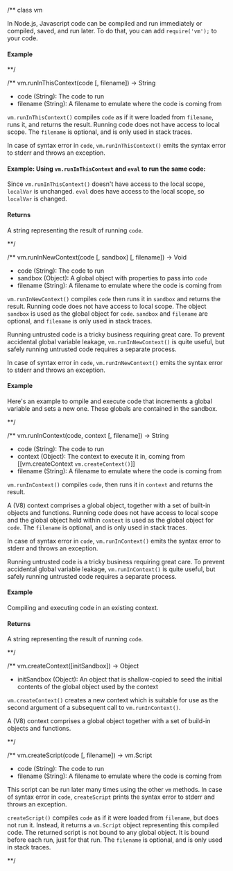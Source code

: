 /**
class vm


In Node.js, Javascript code can be compiled and run immediately or compiled, saved, and run later. To do that, you can add `require('vm');` to your code.

#### Example

<script src='http://snippets.c9.io/github.com/c9/nodemanual.org-examples/nodejs_ref_guide/vm/vm.js?linestart=3&lineend=0&showlines=false' defer='defer'></script>

**/

/**
vm.runInThisContext(code [, filename]) -> String
- code (String):  The code to run
- filename (String): A filename to emulate where the code is coming from 

`vm.runInThisContext()` compiles `code` as if it were loaded from `filename`, runs it, and returns the result. Running code does not have access to local scope. The `filename` is optional, and is only used in stack traces.

In case of syntax error in `code`, `vm.runInThisContext()` emits the syntax error to stderr and throws an exception.

#### Example: Using `vm.runInThisContext` and `eval` to run the same code:

<script src='http://snippets.c9.io/github.com/c9/nodemanual.org-examples/nodejs_ref_guide/vm/vm.runInThisContext.js?linestart=3&lineend=0&showlines=false' defer='defer'></script>

Since `vm.runInThisContext()` doesn't have access to the local scope, `localVar` is unchanged. `eval` does have access to the local scope, so `localVar` is changed.

#### Returns

A string representing the result of running `code`.

**/ 


/**
vm.runInNewContext(code [, sandbox] [, filename]) -> Void
- code (String): The code to run
- sandbox (Object): A global object with properties to pass into `code`
- filename (String):  A filename to emulate where the code is coming from

`vm.runInNewContext()` compiles `code` then runs it in `sandbox` and returns the result. Running code does not have access to local scope. The object `sandbox` is used as the global object for `code`.
`sandbox` and `filename` are optional, and `filename` is only used in stack traces.

<Warning>Running untrusted code is a tricky business requiring great care.  To prevent accidental global variable leakage, `vm.runInNewContext()` is quite useful, but safely running untrusted code requires a separate process.</Warning>

In case of syntax error in `code`, `vm.runInNewContext()` emits the syntax error to stderr and throws an exception.

#### Example

Here's an example to ompile and execute code that increments a global variable and sets a new one. These globals are contained in the sandbox.

<script src='http://snippets.c9.io/github.com/c9/nodemanual.org-examples/nodejs_ref_guide/vm/vm.runInNewContext.js?linestart=3&lineend=0&showlines=false' defer='defer'></script>

**/ 


/**
vm.runInContext(code, context [, filename]) -> String
- code (String): The code to run
- context (Object): The context to execute it in, coming from [[vm.createContext `vm.createContext()`]]
- filename (String): A filename to emulate where the code is coming from

`vm.runInContext()` compiles `code`, then runs it in `context` and returns the result.

A (V8) context comprises a global object, together with a set of built-in objects and functions. Running code does not have access to local scope and the global object held within `context` is used as the global object for `code`. The `filename` is optional, and is only used in stack traces.

In case of syntax error in `code`, `vm.runInContext()` emits the syntax error to stderr and throws an exception.

<Note>Running untrusted code is a tricky business requiring great care.  To prevent accidental global variable leakage, `vm.runInContext()` is quite useful, but safely running untrusted code requires a separate process.</Note>

#### Example

Compiling and executing code in an existing context.

<script src='http://snippets.c9.io/github.com/c9/nodemanual.org-examples/nodejs_ref_guide/vm/vm.runInContext.js?linestart=3&lineend=0&showlines=false' defer='defer'></script>

#### Returns

A string representing the result of running `code`.

**/ 


/**
vm.createContext([initSandbox]) -> Object
- initSandbox (Object): An object that is shallow-copied to seed the initial contents of the global object used by the context

`vm.createContext()` creates a new context which is suitable for use as the second argument of a subsequent call to `vm.runInContext()`. 

A (V8) context comprises a global object together with a set of build-in objects and functions.

**/ 


/**
vm.createScript(code [, filename]) -> vm.Script
- code (String): The code to run
- filename (String): A filename to emulate where the code is coming from


This script can be run later many times using the other `vm` methods. In case of syntax error in `code`, `createScript` prints the syntax error to stderr and throws an exception.


`createScript()` compiles `code` as if it were loaded from `filename`, but does not run it. Instead, it returns a `vm.Script` object representing this compiled code. The returned script is not bound to any global object. It is bound before each run, just for that run. The `filename` is optional, and is only used in stack traces.

**/ 
